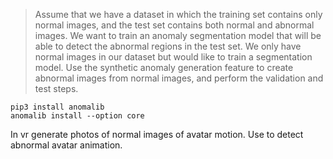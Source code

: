 > Assume that we have a dataset in which the training set contains only normal images, and the test set contains both normal and abnormal images. We want to train an anomaly segmentation model that will be able to detect the abnormal regions in the test set. We only have normal images in our dataset but would like to train a segmentation model. Use the synthetic anomaly generation feature to create abnormal images from normal images, and perform the validation and test steps.

```
pip3 install anomalib
anomalib install --option core
```

In vr generate photos of normal images of avatar motion. Use to detect abnormal avatar animation.
